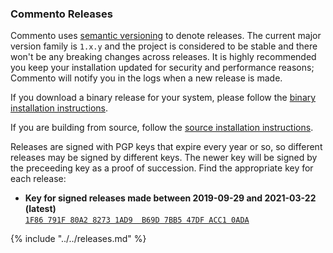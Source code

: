 ### Commento Releases

Commento uses [semantic versioning](https://semver.org) to denote releases. The current major version family is `1.x.y` and the project is considered to be stable and there won't be any breaking changes across releases. It is highly recommended you keep your installation updated for security and performance reasons; Commento will notify you in the logs when a new release is made.

If you download a binary release for your system, please follow the [binary installation instructions](installation/on-your-server/release-binaries.md).

If you are building from source, follow the [source installation instructions](installation/on-your-server/compiling-source.md).

Releases are signed with PGP keys that expire every year or so, so different releases may be signed by different keys. The newer key will be signed by the preceeding key as a proof of succession. Find the appropriate key for each release:

- **Key for signed releases made between 2019-09-29 and 2021-03-22 (latest)**  
  [`1F86 791F 80A2 8273 1AD9  B69D 7BB5 47DF ACC1 0ADA`](https://adtac.in/1F86791F80A282731AD9B69D7BB547DFACC10ADA.txt)

{% include "../../releases.md" %}
